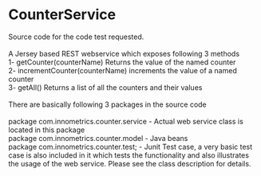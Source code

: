 # CounterService
Source code for the code test requested.<BR>
<BR>
A Jersey based REST webservice which exposes following 3 methods <BR>
1- getCounter(counterName) Returns the value of the named counter<BR>
2- incrementCounter(counterName) increments the value of a named counter<BR>
3- getAll() Returns a list of all the counters and their values<BR>
<BR>
There are basically following 3 packages in the source code<BR>
<BR>
package com.innometrics.counter.service   -   Actual web service class is located in this package<BR>
package com.innometrics.counter.model     -   Java beans<BR>
package com.innometrics.counter.test;     -   Junit Test case, a very basic test case is also included in it which tests the functionality and also illustrates the usage of the web service. Please see the class description for details.


